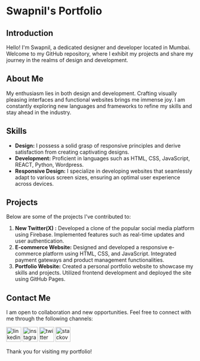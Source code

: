 # Swapnil's Portfolio

## Introduction
Hello! I'm Swapnil, a dedicated designer and developer located in Mumbai. Welcome to my GitHub repository, where I exhibit my projects and share my journey in the realms of design and development.

## About Me
My enthusiasm lies in both design and development. Crafting visually pleasing interfaces and functional websites brings me immense joy. I am constantly exploring new languages and frameworks to refine my skills and stay ahead in the industry.

## Skills
- **Design:** I possess a solid grasp of responsive principles and derive satisfaction from creating captivating designs.
- **Development:** Proficient in languages such as HTML, CSS, JavaScript, REACT, Python, Wordpress.
- **Responsive Design:** I specialize in developing websites that seamlessly adapt to various screen sizes, ensuring an optimal user experience across devices.

## Projects
Below are some of the projects I've contributed to:
1. **New Twitter(X) :** Developed a clone of the popular social media platform using Firebase. Implemented features such as real-time updates and user authentication.
2. **E-commerce Website:** Designed and developed a responsive e-commerce platform using HTML, CSS, and JavaScript. Integrated payment gateways and product management functionalities.
3. **Portfolio Website:** Created a personal portfolio website to showcase my skills and projects. Utilized frontend development and deployed the site using GitHub Pages.

## Contact Me
I am open to collaboration and new opportunities. Feel free to connect with me through the following channels:

[<img src='https://cdn.jsdelivr.net/npm/simple-icons@3.0.1/icons/linkedin.svg' alt='linkedin' height='40'>](https://www.linkedin.com/in/www.linkedin.com/in/swapnil-patil-637b4a177/)  [<img src='https://cdn.jsdelivr.net/npm/simple-icons@3.0.1/icons/instagram.svg' alt='instagram' height='40'>](https://www.instagram.com/https://www.instagram.com/__patil.swapnil__//)  [<img src='https://cdn.jsdelivr.net/npm/simple-icons@3.0.1/icons/twitter.svg' alt='twitter' height='40'>](https://twitter.com/https://twitter.com/patilswapnil959)  [<img src='https://cdn.jsdelivr.net/npm/simple-icons@3.0.1/icons/stackoverflow.svg' alt='stackoverflow' height='40'>](https://stackoverflow.com/users/https://stackoverflow.com/users/19659326/swapnil-patil)

Thank you for visiting my portfolio!
